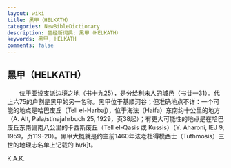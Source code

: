 ```yaml
---
layout: wiki
title: 黑甲（HELKATH）
categories: NewBibleDictionary
description: 圣经新词典: 黑甲（HELKATH）
keywords: 黑甲, HELKATH
comments: false
---
```


## 黑甲（HELKATH）

　　位于亚设支派边境之地（书十九25），是分给利未人的城邑（书廿一31）。代上六75的户割是黑甲的另一名称。黑甲位于基顺河谷；但准确地点不详：一个可能的地点是哈巴废丘（Tell el-Harbaj），位于海法（Haifa）东南约十公里的地方（A. Alt, Pala/stinajahrbuch 25, 1929，页38起）；有更大可能性的地点是在哈巴废丘东南偏南八公里的卡西斯废丘（Tell el-Qasis 或 Kussis）（Y. Aharoni, IEJ 9, 1959，页119-20）。黑甲大概就是约主前1460年法老杜得模西士（Tuthmosis）三世的地理志名单上记载的 h\rk]t。

K.A.K.








